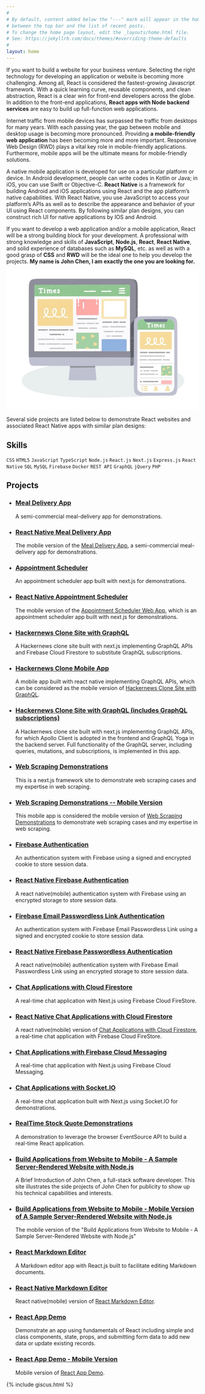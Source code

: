 ```yaml
---
#
# By default, content added below the "---" mark will appear in the home page
# between the top bar and the list of recent posts.
# To change the home page layout, edit the _layouts/home.html file.
# See: https://jekyllrb.com/docs/themes/#overriding-theme-defaults
#
layout: home
---
```


If you want to build a website for your business venture. Selecting the right technology for developing an application or website is becoming more challenging. Among all, React is considered the fastest-growing Javascript framework. With a quick learning curve, reusable components, and clean abstraction, React is a clear win for front-end developers across the globe. In addition to the front-end applications, **React apps with Node backend services** are easy to build up full-function web applications.

Internet traffic from mobile devices has surpassed the traffic from desktops for many years. With each passing year, the gap between mobile and desktop usage is becoming more pronounced. Providing **a mobile-friendly web application** has been becoming more and more important. Responsive Web Design (RWD) plays a vital key role in mobile-friendly applications. Furthermore, mobile apps will be the ultimate means for mobile-friendly solutions.

A native mobile application is developed for use on a particular platform or device. In Android development, people can write codes in Kotlin or Java; in iOS, you can use Swift or Objective-C. **React Native** is a framework for building Android and iOS applications using React and the app platform’s native capabilities. With React Native, you use JavaScript to access your platform’s APIs as well as to describe the appearance and behavior of your UI using React components. By following similar plan designs, you can construct rich UI for native applications by IOS and Android. 

If you want to develop a web application and/or a mobile application, React will be a strong building block for your development. A professional with strong knowledge and skills of **JavaScript**, **Node.js**, **React**, **React Native**, and solid experience of databases such as **MySQL**, etc. as well as with a good grasp of **CSS** and **RWD** will be the ideal one to help you develop the projects. **My name is John Chen, I am exactly the one you are looking for.**

![app-web-mobile](/images/app-web-mobile.jpeg)

Several side projects are listed below to demonstrate React websites and associated React Native apps with similar plan designs:

## Skills

`CSS` `HTML5` `JavaScript` `TypeScript` `Node.js` `React.js` `Next.js` `Express.js` `React Native` `SQL` `MySQL` `Firebase` `Docker` `REST API` `GraphQL` `jQuery` `PHP`

## Projects

- ### [Meal Delivery App](https://jglchen.github.io/meal-delivery/)
    A semi-commercial meal-delivery app for demonstrations.

- ### [React Native Meal Delivery App](https://jglchen.github.io/react-native-meal-delivery/)
    The mobile version of the [Meal Delivery App](https://jglchen.github.io/meal-delivery/), a semi-commercial meal-delivery app for demonstrations.

- ### [Appointment Scheduler](https://jglchen.github.io/scheduler-app/)
    An appointment scheduler app built with next.js for demonstrations.

- ### [React Native Appointment Scheduler](https://jglchen.github.io/react-native-scheduler-app/)
    The mobile version of the [Appointment Scheduler Web App](https://jglchen.github.io/scheduler-app/), which is an appointment scheduler app built with next.js for demonstrations.

- ### [Hackernews Clone Site with GraphQL](https://jglchen.github.io/hackernews-nextjs-apollo/)
    A Hackernews clone site built with next.js implementing GraphQL APIs and Firebase Cloud Firestore to substitute GraphQL subscriptions.

- ### [Hackernews Clone Mobile App](https://jglchen.github.io/react-native-hackernews-apollo/)
    A mobile app built with react native implementing GraphQL APIs, which can be considered as the mobile version of [Hackernews Clone Site with GraphQL](https://jglchen.github.io/hackernews-nextjs-apollo/).

- ### [Hackernews Clone Site with GraphQL (includes GraphQL subscriptions)](https://jglchen.github.io/hackernews-nextjs-graphql-sse/)
    A Hackernews clone site built with next.js implementing GraphQL APIs, for which Apollo Client is adopted in the frontend and GraphQL Yoga in the backend server. Full functionality of the GraphQL server, including queries, mutations, and subscriptions, is implemented in this app.

- ### [Web Scraping Demonstrations](https://jglchen.github.io/web-scrape/)
    This is a next.js framework site to demonstrate web scraping cases and my expertise in web scraping.

- ### [Web Scraping Demonstrations -- Mobile Version](https://jglchen.github.io/react-native-web-scrape/)
    This mobile app is considered the mobile version of [Web Scraping Demonstrations](https://web-scrape.vercel.app) to demonstrate web scraping cases and my expertise in web scraping. 

- ### [Firebase Authentication](https://jglchen.github.io/firebase-auth/)
    An authentication system with Firebase using a signed and encrypted cookie to store session data.

- ### [React Native Firebase Authentication](https://jglchen.github.io/react-native-firebase-auth/)
    A react native(mobile) authentication system with Firebase using an encrypted storage to store session data.

- ### [Firebase Email Passwordless Link Authentication](https://jglchen.github.io/firebase-auth-email/)
    An authentication system with Firebase Email Passwordless Link using a signed and encrypted cookie to store session data.

- ### [React Native Firebase Passwordless Authentication](https://jglchen.github.io/react-native-firebase-auth-email/)
    A react native(mobile) authentication system with Firebase Email Passwordless Link using an encrypted storage to store session data.

- ### [Chat Applications with Cloud Firestore](https://jglchen.github.io/firestore-realtime-chat/)
    A real-time chat application with Next.js using Firebase Cloud FireStore.

- ### [React Native Chat Applications with Cloud Firestore](https://jglchen.github.io/firestore-realtime-chat-mobile/)
    A react native(mobile) version of [Chat Applications with Cloud Firestore](https://jglchen.github.io/firestore-realtime-chat/), a real-time chat application with Firebase Cloud FireStore.

- ### [Chat Applications with Firebase Cloud Messaging](https://jglchen.github.io/firebase-realtime-chat/)
    A real-time chat application with Next.js using Firebase Cloud Messaging.

- ### [Chat Applications with Socket.IO](https://jglchen.github.io/nextjs-socket-chat/)
    A real-time chat application built with Next.js using Socket.IO for demonstrations.

- ### [RealTime Stock Quote Demonstrations](https://jglchen.github.io/realtime-stock-next/)
    A demonstration to leverage the browser EventSource API to build a real-time React application.

- ### [Build Applications from Website to Mobile - A Sample Server-Rendered Website with Node.js](https://jglchen.github.io/nextjs-projects/)
    A Brief Introduction of John Chen, a full-stack software developer. This site illustrates the side projects of John Chen for publicity to show up his technical capabilities and interests.

- ### [Build Applications from Website to Mobile - Mobile Version of A Sample Server-Rendered Website with Node.js](https://jglchen.github.io/react-native-nextjs-projects/)
    The mobile version of the "Build Applications from Website to Mobile - A Sample Server-Rendered Website with Node.js"

- ### [React Markdown Editor](https://jglchen.github.io/react-md-editor/)
    A Markdown editor app with React.js built to facilitate editing Markdown documents.

- ### [React Native Markdown Editor](https://jglchen.github.io/react-native-md-editor/)
    React native(mobile) version of [React Markdown Editor](https://jglchen.github.io/react-md-editor/).

- ### [React App Demo](https://jglchen.github.io/react-app-demo/)
    Demonstrate an app using fundamentals of React including simple and class components, state, props, and submitting form data to add new data or update existing records.

- ### [React App Demo - Mobile Version](https://jglchen.github.io/react-app-demo-mobile/)
    Mobile version of [React App Demo](https://jglchen.github.io/react-app-demo/). 

{% include giscus.html %}


